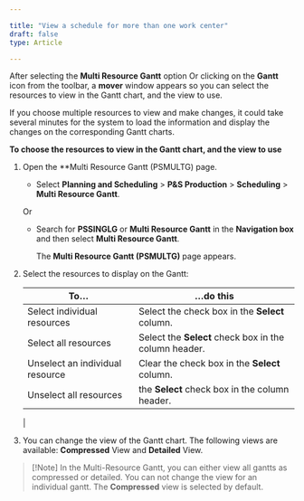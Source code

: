 ```yaml
---

title: "View a schedule for more than one work center"
draft: false
type: Article

---
```


After selecting the **Multi Resource Gantt** option Or clicking on the **Gantt** icon from the toolbar, a **mover** window appears so you can select the resources to view in the Gantt chart, and the view to use.

If you choose multiple resources to view and make changes, it could take several minutes for the system to load the information and display the changes on the corresponding Gantt charts.

**To choose the resources to view in the Gantt chart, and the view to use**

1. Open the **Multi Resource Gantt (PSMULTG) page.

    - Select **Planning and Scheduling** > **P&S Production** > **Scheduling**  > **Multi Resource Gantt**.

    Or

    - Search for **PSSINGLG** or **Multi Resource Gantt** in the **Navigation box** and then select **Multi Resource Gantt**.

        The **Multi Resource Gantt (PSMULTG)**  page appears.

2. Select the resources to display on the Gantt:

    | To…                             | …do this                                              |
    |---------------------------------|-------------------------------------------------------|
    | Select individual resources     | Select the check box in the **Select** column.        |
    | Select all resources            | Select the **Select** check box in the column header. |
    | Unselect an individual resource | Clear the check box in the **Select** column.         |
    | Unselect all resources          | the **Select** check box in the column header.        |
    |

3. You can change the view of the Gantt chart. The following views are available: **Compressed** View and **Detailed** View.

> [!Note] In the Multi-Resource Gantt, you can either view all gantts as compressed or detailed. You can not change the view for an individual gantt. The **Compressed** view is selected by default.

​

